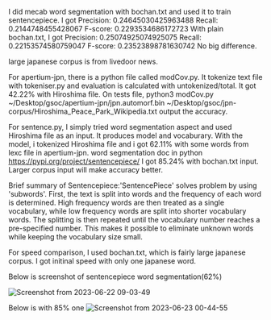 I did mecab word segmentation with bochan.txt and used it to train sentencepiece. I got Precision: 0.24645030425963488 Recall: 0.2144748455428067 F-score: 0.2293534686172723
With plain bochan.txt, I got Precision: 0.25074925074925075 Recall: 0.22153574580759047 F-score: 0.23523898781630742
No big difference. 


large japanese corpus is from livedoor news.



For apertium-jpn, there is a python file called modCov.py. It tokenize text file with tokeniser.py and evaluation is calculated with untokenized/total. 
It got 42.22% with Hiroshima file. On tests file, python3 modCov.py ~/Desktop/gsoc/apertium-jpn/jpn.automorf.bin ~/Desktop/gsoc/jpn-corpus/Hiroshima_Peace_Park_Wikipedia.txt output the accuracy.

For sentence.py, I simply tried word segmentation aspect and used Hiroshima file as an input. It produces model and vocaburary. With the model, i tokenized Hiroshima file and i got 62.11% with some words from lexc file in apertium-jpn.
word segmentation doc in python https://pypi.org/project/sentencepiece/
I got 85.24% with bochan.txt input. Larger corpus input will make accuracy better.

Brief summary of Sentencepiece:'SentencePiece' solves problem by using 'subwords'. First, the text is split into words and the frequency of each word is determined. High frequency words are then treated as a single vocabulary, while low frequency words are split into shorter vocabulary words. The splitting is then repeated until the vocabulary number reaches a pre-specified number. This makes it possible to eliminate unknown words while keeping the vocabulary size small.


For speed comparison, I used bochan.txt, which is fairly large japanese corpus. I got initinal speed with only one japanese word. 

Below is screenshot of sentencepiece word segmentation(62%)

![Screenshot from 2023-06-22 09-03-49](https://github.com/yypy22/gsoc_try/assets/99264752/e9615d7a-4eac-4845-abaf-d12327a9a828)

Below is with 85% one
![Screenshot from 2023-06-23 00-44-55](https://github.com/yypy22/gsoc_try/assets/99264752/d5f456b4-c0f7-4001-aca7-6a3d8464b37a)
